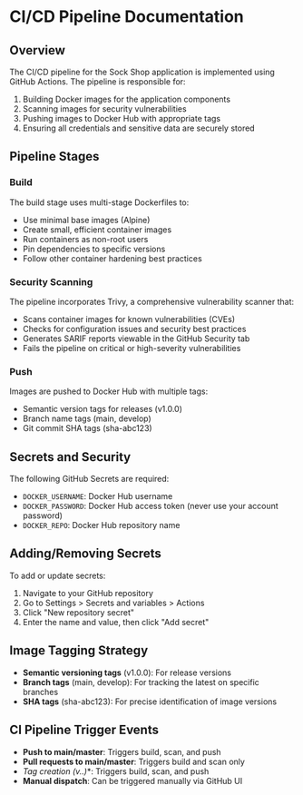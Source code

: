 # CI/CD Pipeline Documentation

## Overview

The CI/CD pipeline for the Sock Shop application is implemented using GitHub Actions. The pipeline is responsible for:

1. Building Docker images for the application components
2. Scanning images for security vulnerabilities
3. Pushing images to Docker Hub with appropriate tags
4. Ensuring all credentials and sensitive data are securely stored

## Pipeline Stages

### Build

The build stage uses multi-stage Dockerfiles to:
- Use minimal base images (Alpine)
- Create small, efficient container images
- Run containers as non-root users
- Pin dependencies to specific versions
- Follow other container hardening best practices

### Security Scanning

The pipeline incorporates Trivy, a comprehensive vulnerability scanner that:
- Scans container images for known vulnerabilities (CVEs)
- Checks for configuration issues and security best practices
- Generates SARIF reports viewable in the GitHub Security tab
- Fails the pipeline on critical or high-severity vulnerabilities

### Push

Images are pushed to Docker Hub with multiple tags:
- Semantic version tags for releases (v1.0.0)
- Branch name tags (main, develop)
- Git commit SHA tags (sha-abc123)

## Secrets and Security

The following GitHub Secrets are required:
- `DOCKER_USERNAME`: Docker Hub username
- `DOCKER_PASSWORD`: Docker Hub access token (never use your account password)
- `DOCKER_REPO`: Docker Hub repository name

## Adding/Removing Secrets

To add or update secrets:
1. Navigate to your GitHub repository
2. Go to Settings > Secrets and variables > Actions
3. Click "New repository secret"
4. Enter the name and value, then click "Add secret"

## Image Tagging Strategy

- **Semantic versioning tags** (v1.0.0): For release versions
- **Branch tags** (main, develop): For tracking the latest on specific branches
- **SHA tags** (sha-abc123): For precise identification of image versions

## CI Pipeline Trigger Events

- **Push to main/master**: Triggers build, scan, and push
- **Pull requests to main/master**: Triggers build and scan only
- **Tag creation (v*.*.*)**: Triggers build, scan, and push
- **Manual dispatch**: Can be triggered manually via GitHub UI 